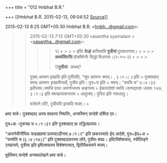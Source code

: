 +++
title = "012 Hnbhat B.R."

+++
[[Hnbhat B.R.	2015-02-13, 09:04:52 [Source](https://groups.google.com/g/samskrita/c/xRspP3dyyro)]]



2015-02-13 8:25 GMT+05:30 Hnbhat B.R. \<[hnbh...@gmail.com]()\>:  

> 
> >   
> > 
> >   
> > 
> > 2015-02-13 7:12 GMT+05:30 vasantha syamalam > \<[vasantha...@gmail.com]()\>:  
> > > 
> > > > 
> > > > १) > > > > 
> > > > इष्टिं **तेऽहं** करिष्यामि **पुत्रीयां** पुत्रकारणात्। > > > > 
> > > > **अथर्वशिरसि** प्रोक्तैर्मन्त्रैः सिद्धां विधानतः।(१-१५-२) > > > > 
> > > > 
> > > >   
> > > > 
> > > > 
> > > > 1)**पुत्रीयां**- कथम्?  
> > > > 
> > > > 
> > 
> >   
> > 
> > 
> > पुत्त्रम् आत्मन इच्छति इति पुत्रीयति, "सुप आत्मनः क्यच्। , ३।१।८॥ इति > पुत्रशब्दात् क्यच् आत्मनः इच्छतीत्यर्थे, पुत्रीय इति। पुत्र+य इति > क्यच्। "क्यचि च" ७।४।३३ इतीत्त्वम्।क्यचि परतः अवर्णान्तस्य अङ्गस्य > ईकारादेशो भवति।सनाद्यन्ताः धातवः १४७, ३।१।३ इति क्यच्प्रत्ययान्तस्य > धातुत्वम्। पुत्रिय़ इति नामधातुः।
> > 
> > 
> > वर्तमाने लटि, पुत्रीयति इत्यादि रूपम्। >
> 
> > 
> >   
> > 
> > 
> > 
> > 

क्षमा याचे। पुत्रशब्दात् अस्य शब्दस्य निष्पत्तिः, अन्यस्मिन् सन्देशे दर्शिता एव।

  

पुत्र+छः -पुत्राच्छ च ५।१।३९ इति पुत्रशब्दात् छः तद्धितप्रत्ययः।

"आयनेयीनीयियः फढखछघां प्रत्ययाऽदीनाम् ७।१।२" इति छकरस्यादेः ईय् आदेशे, पुत्र+ईय्+अ \> "यस्येति च (६।४।१४८)" इति पुत्रशब्दादकरस्य लोपे, पुत्रीय-शब्दः। इष्टिविशेषत्वात्, स्त्रीलिङ्गे टाप्प्रत्यये, पुत्रीया इति इष्टिशब्दस्य विशेषणत्वात्, द्वितीयैकवचने रूपम्।  

  

पूर्वस्मिन् सन्देशे अन्यथालेखने क्षमा याचे।

